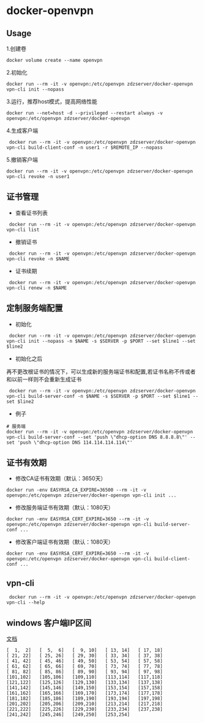 # docker-openvpn

## Usage
1.创建卷
```shell script
docker volume create --name openvpn
```
2.初始化
```shell script
docker run --rm -it -v openvpn:/etc/openvpn zdzserver/docker-openvpn vpn-cli init --nopass
```
3.运行，推荐host模式，提高网络性能
```shell script
docker run --net=host -d --privileged --restart always -v openvpn:/etc/openvpn zdzserver/docker-openvpn
```
4.生成客户端
```shell script
 docker run --rm -it -v openvpn:/etc/openvpn zdzserver/docker-openvpn vpn-cli build-client-conf -n user1 -r $REMOTE_IP --nopass
```
5.撤销客户端
```shell script
docker run --rm -it -v openvpn:/etc/openvpn zdzserver/docker-openvpn vpn-cli revoke -n user1
```

## 证书管理
* 查看证书列表
```shell script
 docker run --rm -it -v openvpn:/etc/openvpn zdzserver/docker-openvpn vpn-cli list
```
* 撤销证书
```shell script
 docker run --rm -it -v openvpn:/etc/openvpn zdzserver/docker-openvpn vpn-cli revoke -n $NAME
```
* 证书续期
```shell script
 docker run --rm -it -v openvpn:/etc/openvpn zdzserver/docker-openvpn vpn-cli renew -n $NAME
```

## 定制服务端配置
* 初始化
```shell script
 docker run --rm -it -v openvpn:/etc/openvpn zdzserver/docker-openvpn vpn-cli init --nopass -n $NAME -s $SERVER -p $PORT --set $line1 --set $line2 
```
* 初始化之后

再不更改根证书的情况下，可以生成新的服务端证书和配置,若证书名称不传或者和以前一样则不会重新生成证书

```shell script
 docker run --rm -it -v openvpn:/etc/openvpn zdzserver/docker-openvpn vpn-cli build-server-conf -n $NAME -s $SERVER -p $PORT --set $line1 --set $line2
```

* 例子

```shell script
# 服务端
docker run --rm -it -v openvpn:/etc/openvpn zdzserver/docker-openvpn vpn-cli build-server-conf --set 'push \"dhcp-option DNS 8.8.8.8\"' --set 'push \"dhcp-option DNS 114.114.114.114\"'
```

## 证书有效期
* 修改CA证书有效期（默认：3650天）
```shell script
docker run -env EASYRSA_CA_EXPIRE=36500 --rm -it -v openvpn:/etc/openvpn zdzserver/docker-openvpn vpn-cli init ...
```
* 修改服务端证书有效期（默认：1080天）
```shell script
docker run -env EASYRSA_CERT_EXPIRE=3650 --rm -it -v openvpn:/etc/openvpn zdzserver/docker-openvpn vpn-cli build-server-conf ...
```

* 修改客户端证书有效期（默认：1080天）
```shell script
docker run -env EASYRSA_CERT_EXPIRE=3650 --rm -it -v openvpn:/etc/openvpn zdzserver/docker-openvpn vpn-cli build-client-conf ...
```

## vpn-cli
```shell script
 docker run --rm -it -v openvpn:/etc/openvpn zdzserver/docker-openvpn vpn-cli --help
```

## windows 客户端IP区间

[文档](https://openvpn.net/community-resources/configuring-client-specific-rules-and-access-policies/)

```
[  1,  2]   [  5,  6]   [  9, 10]   [ 13, 14]   [ 17, 18]
[ 21, 22]   [ 25, 26]   [ 29, 30]   [ 33, 34]   [ 37, 38]
[ 41, 42]   [ 45, 46]   [ 49, 50]   [ 53, 54]   [ 57, 58]
[ 61, 62]   [ 65, 66]   [ 69, 70]   [ 73, 74]   [ 77, 78]
[ 81, 82]   [ 85, 86]   [ 89, 90]   [ 93, 94]   [ 97, 98]
[101,102]   [105,106]   [109,110]   [113,114]   [117,118]
[121,122]   [125,126]   [129,130]   [133,134]   [137,138]
[141,142]   [145,146]   [149,150]   [153,154]   [157,158]
[161,162]   [165,166]   [169,170]   [173,174]   [177,178]
[181,182]   [185,186]   [189,190]   [193,194]   [197,198]
[201,202]   [205,206]   [209,210]   [213,214]   [217,218]
[221,222]   [225,226]   [229,230]   [233,234]   [237,238]
[241,242]   [245,246]   [249,250]   [253,254]
```